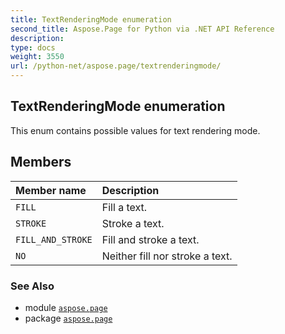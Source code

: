 ```yaml
---
title: TextRenderingMode enumeration
second_title: Aspose.Page for Python via .NET API Reference
description: 
type: docs
weight: 3550
url: /python-net/aspose.page/textrenderingmode/
---
```


## TextRenderingMode enumeration

This enum contains possible values for text rendering mode.

## Members
| Member name | Description |
| :- | :- |
| `FILL` | Fill a text. |
| `STROKE` | Stroke a text. |
| `FILL_AND_STROKE` | Fill and stroke a text. |
| `NO` | Neither fill nor stroke a text. |

### See Also

* module [`aspose.page`](/page/python-net/aspose.page/)
* package [`aspose.page`](/page/python-net/)

